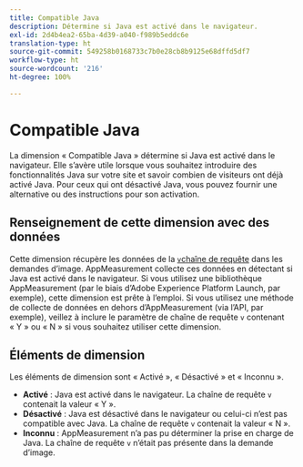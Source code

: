 ```yaml
---
title: Compatible Java
description: Détermine si Java est activé dans le navigateur.
exl-id: 2d4b4ea2-65ba-4d39-a040-f989b5eddc6e
translation-type: ht
source-git-commit: 549258b0168733c7b0e28cb8b9125e68dffd5df7
workflow-type: ht
source-wordcount: '216'
ht-degree: 100%

---
```


# Compatible Java

La dimension « Compatible Java » détermine si Java est activé dans le navigateur. Elle s’avère utile lorsque vous souhaitez introduire des fonctionnalités Java sur votre site et savoir combien de visiteurs ont déjà activé Java. Pour ceux qui ont désactivé Java, vous pouvez fournir une alternative ou des instructions pour son activation.

## Renseignement de cette dimension avec des données

Cette dimension récupère les données de la [`v`chaîne de requête](/help/implement/validate/query-parameters.md) dans les demandes d’image. AppMeasurement collecte ces données en détectant si Java est activé dans le navigateur. Si vous utilisez une bibliothèque AppMeasurement (par le biais d’Adobe Experience Platform Launch, par exemple), cette dimension est prête à l’emploi. Si vous utilisez une méthode de collecte de données en dehors d’AppMeasurement (via l’API, par exemple), veillez à inclure le paramètre de chaîne de requête `v` contenant « Y » ou « N » si vous souhaitez utiliser cette dimension.

## Éléments de dimension

Les éléments de dimension sont « Activé », « Désactivé » et « Inconnu ».

* **Activé** : Java est activé dans le navigateur. La chaîne de requête `v` contenait la valeur « Y ».
* **Désactivé** : Java est désactivé dans le navigateur ou celui-ci n’est pas compatible avec Java. La chaîne de requête `v` contenait la valeur « N ».
* **Inconnu** : AppMeasurement n’a pas pu déterminer la prise en charge de Java. La chaîne de requête `v` n’était pas présente dans la demande d’image.

